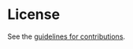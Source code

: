 # License

See the
[guidelines for contributions](https://github.com/bemasc/svcb-testing-flag/blob/main/CONTRIBUTING.md).
